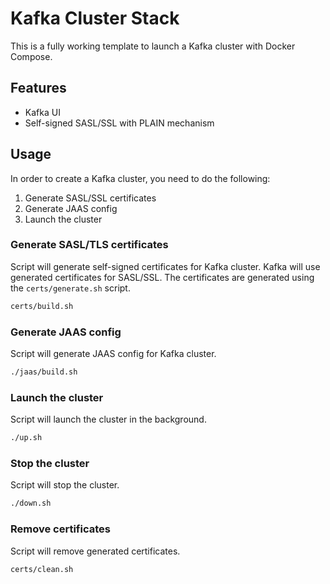 # Kafka Cluster Stack

This is a fully working template to launch a Kafka cluster with Docker Compose.

## Features

* Kafka UI
* Self-signed SASL/SSL with PLAIN mechanism

## Usage

In order to create a Kafka cluster, you need to do the following:
1. Generate SASL/SSL certificates
2. Generate JAAS config
3. Launch the cluster

### Generate SASL/TLS certificates

Script will generate self-signed certificates for Kafka cluster.
Kafka will use generated certificates for SASL/SSL. 
The certificates are generated using the `certs/generate.sh` script.

```bash
certs/build.sh
```

### Generate JAAS config

Script will generate JAAS config for Kafka cluster.

```bash
./jaas/build.sh
```

### Launch the cluster

Script will launch the cluster in the background.

```bash
./up.sh
```

### Stop the cluster

Script will stop the cluster.

```bash
./down.sh
```

### Remove certificates

Script will remove generated certificates.

```bash
certs/clean.sh
```
